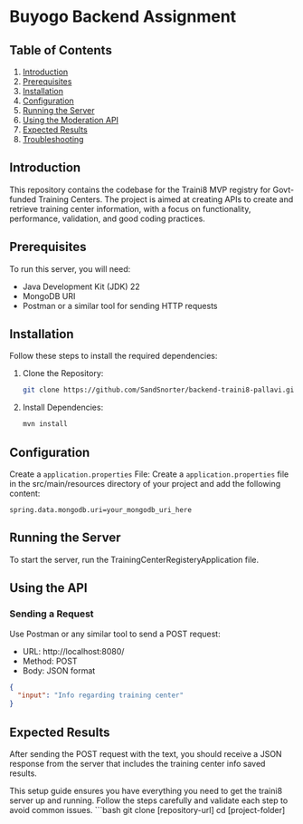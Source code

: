 # Buyogo Backend Assignment 

## Table of Contents
1. [Introduction](#introduction)
2. [Prerequisites](#prerequisites)
3. [Installation](#installation)
4. [Configuration](#configuration)
5. [Running the Server](#running-the-server)
6. [Using the Moderation API](#using-the-moderation-api)
7. [Expected Results](#expected-results)
8. [Troubleshooting](#troubleshooting)

## Introduction
This repository contains the codebase for the Traini8 MVP registry for Govt-funded Training Centers. The project is aimed at creating APIs to create and retrieve training center information, with a focus on functionality, performance, validation, and good coding practices.

## Prerequisites
To run this server, you will need:
- Java Development Kit (JDK) 22
- MongoDB URI
- Postman or a similar tool for sending HTTP requests

## Installation
Follow these steps to install the required dependencies:
1. Clone the Repository:
     ```bash
    git clone https://github.com/SandSnorter/backend-traini8-pallavi.git
    ```
2. Install Dependencies:
    ```bash
    mvn install
    ```

## Configuration
Create a `application.properties` File: Create a `application.properties` file in the src/main/resources directory of your project and add the following content:
```plaintext
spring.data.mongodb.uri=your_mongodb_uri_here
```

## Running the Server

To start the server, run the TrainingCenterRegisteryApplication file.

## Using the API

### Sending a Request
Use Postman or any similar tool to send a POST request:
- URL: http://localhost:8080/
- Method: POST
- Body: JSON format
```json
{
  "input": "Info regarding training center"
}
```

## Expected Results
After sending the POST request with the text, you should receive a JSON response from the server that includes the training center info saved results.

This setup guide ensures you have everything you need to get the traini8 server up and running. Follow the steps carefully and validate each step to avoid common issues.
    ```bash
    git clone [repository-url]
    cd [project-folder]
